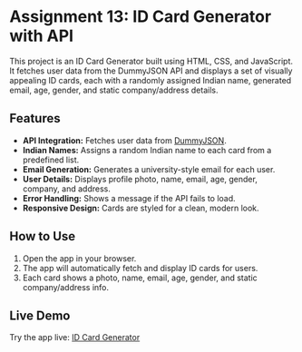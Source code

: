 # Assignment 13: ID Card Generator with API

This project is an ID Card Generator built using HTML, CSS, and JavaScript. It fetches user data from the DummyJSON API and displays a set of visually appealing ID cards, each with a randomly assigned Indian name, generated email, age, gender, and static company/address details.

## Features
- **API Integration:** Fetches user data from [DummyJSON](https://dummyjson.com/users).
- **Indian Names:** Assigns a random Indian name to each card from a predefined list.
- **Email Generation:** Generates a university-style email for each user.
- **User Details:** Displays profile photo, name, email, age, gender, company, and address.
- **Error Handling:** Shows a message if the API fails to load.
- **Responsive Design:** Cards are styled for a clean, modern look.

## How to Use
1. Open the app in your browser.
2. The app will automatically fetch and display ID cards for users.
3. Each card shows a photo, name, email, age, gender, and static company/address info.

## Live Demo
Try the app live: [ID Card Generator](https://assign13-theta.vercel.app/)



